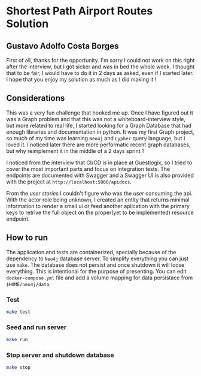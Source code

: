 # Shortest Path Airport Routes Solution

## Gustavo Adolfo Costa Borges

First of all, thanks for the opportunity. I'm sorry I could not work on this right after the interview, but I got sicker and was in bed the whole week. I thought that to be fair, I would have to do it in 2 days as asked, even if I started later. I hope that you enjoy my solution as much as I did making it !

## Considerations

This was a very fun challenge that hooked me up. Once I have figured out it was a Graph problem and that this was not a whiteboard-interview style, but more related to real life, I started looking for a Graph Database that had enough libraries and documentation in python. It was my first Graph project, so much of my time was learning `Neo4j` and `Cypher` query language, but I loved it. I noticed later there are more performatic recent graph databases, but why reimplement it in the middle of a 2 days sprint ?

I noticed from the interview that CI/CD is in place at Guestlogix, so I tried to cover the most important parts and focus on integration tests. The endpoints are documented with Swagger and a Swagger UI is also provided with the project at `http://localhost:5000/apidocs`.

From the _user stories_ I couldn't figure who was the _user_ consuming the api. With the actor role being unknown, I created an entity that returns minimal information to render a small ui or feed another aplication with the primary keys to retrive the full object on the proper(yet to be implemented) resource endpoint.

## How to run

The application and tests are containerized, specially because of the dependency to `Neo4j` database server. To simplify everything you can just use `make`. The database does not persist and once shutdown it will loose everything. This is intentional for the purpose of presenting. You can edit `docker-compose.yml` file and add a volume mapping for data persistace from `$HOME/neo4j/data`.

### Test
```bash
make test
```

### Seed and run server
```bash
make run
```

### Stop server and shutdown database
```bash
make stop
```
